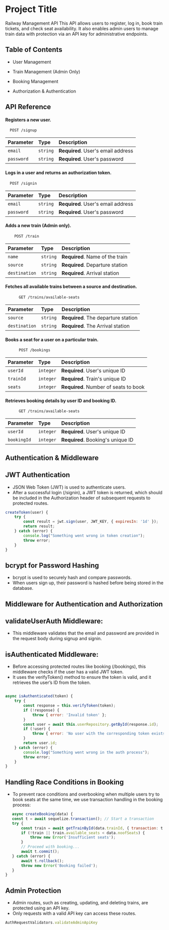 
# Project Title

Railway Management API
This API allows users to register, log in, book train tickets, and check seat availability. It also enables admin users to manage train data with protection via an API key for administrative endpoints.


## Table of Contents
- User Management

- Train Management (Admin Only)

- Booking Management

- Authorization & Authentication
## API Reference

####  Registers a new user.

```http
  POST /signup
```

| Parameter | Type     | Description                |
| :-------- | :------- | :------------------------- |
| `email` | `string` | **Required**. User's email address |
| `password` | `string` | **Required**. User's password |


#### Logs in a user and returns an authorization token.

```http
  POST /signin
```

| Parameter | Type     | Description                       |
| :-------- | :------- | :-------------------------------- |
| `email`      | `string` | **Required**. User's email address |
| `password`      | `string` | **Required**. User's password |

#### Adds a new train (Admin only).


```http
    POST /train
```

| Parameter | Type     | Description                       |
| :-------- | :------- | :-------------------------------- |
| `name`      | `string` | **Required**.  Name of the train |
| `source`      | `string` | **Required**. Departure station |
| `destination`      | `string` | **Required**. Arrival station |

#### Fetches all available trains between a source and destination.


```http
      GET /trains/available-seats

```

| Parameter | Type     | Description                       |
| :-------- | :------- | :-------------------------------- |
| `source`      | `string` | **Required**.   The departure station 
| `destination`      | `string` | **Required**. The Arrival station |






#### Books a seat for a user on a particular train.




```http
      POST /bookings

```

| Parameter | Type     | Description                       |
| :-------- | :------- | :-------------------------------- |
| `userId`      | `integer` | **Required**.  User's unique ID |
| `trainId`      | `integer` | **Required**. Train's unique ID |
| `seats`      | `integer` | **Required**. Number of seats to book

 
#### Retrieves booking details by user ID and booking ID.


```http
      GET /trains/available-seats

```

| Parameter | Type     | Description                       |
| :-------- | :------- | :-------------------------------- |
| `userId`      | `integer` | **Required**.   User's unique ID
| `bookingId`      | `integer` | **Required**. Booking's unique ID 



## Authentication & Middleware

##  JWT Authentication
- JSON Web Token (JWT) is used to authenticate users. 
- After a successful login (/signin), a JWT token is returned, which should be included in the Authorization header of subsequent requests to protected routes.
```javascript
createToken(user) {
    try {
        const result = jwt.sign(user, JWT_KEY, { expiresIn: '1d' });
        return result;
    } catch (error) {
        console.log("Something went wrong in token creation");
        throw error;
    }
}
```

## bcrypt for Password Hashing
- bcrypt is used to securely hash and compare passwords. 
- When users sign up, their password is hashed before being stored in the database.

## Middleware for Authentication and Authorization
## validateUserAuth Middleware:
 - This middleware validates that the email and password are provided in the request body during signup and signin.
## isAuthenticated Middleware:
- Before accessing protected routes like booking (/bookings), this middleware checks if the user has a valid JWT token.
- It uses the verifyToken() method to ensure the token is valid, and it retrieves the user’s ID from the token.

```javascript

async isAuthenticated(token) {
    try {
        const response = this.verifyToken(token);
        if (!response) {
            throw { error: 'Invalid token' };
        }
        const user = await this.userRepository.getById(response.id);
        if (!user) {
            throw { error: 'No user with the corresponding token exists' };
        }
        return user.id;
    } catch (error) {
        console.log("Something went wrong in the auth process");
        throw error;
    }
}

```

## Handling Race Conditions in Booking
 - To prevent race conditions and overbooking when multiple users try to book seats at the same time, we use transaction handling in the booking process:

 ```javascript
    async createBooking(data) {
    const t = await sequelize.transaction(); // Start a transaction
    try {
        const train = await getTrainById(data.trainId, { transaction: t });
        if (!train || train.available_seats < data.noofSeats) {
            throw new Error('Insufficient seats');
        }
        // Proceed with booking...
        await t.commit();
    } catch (error) {
        await t.rollback();
        throw new Error('Booking failed');
    }
}
 ```
## Admin Protection
- Admin routes, such as creating, updating, and deleting trains, are protected using an API key. 
- Only requests with a valid API key can access these routes.

```javascript
AuthRequestValidators.validateAdminApiKey
```